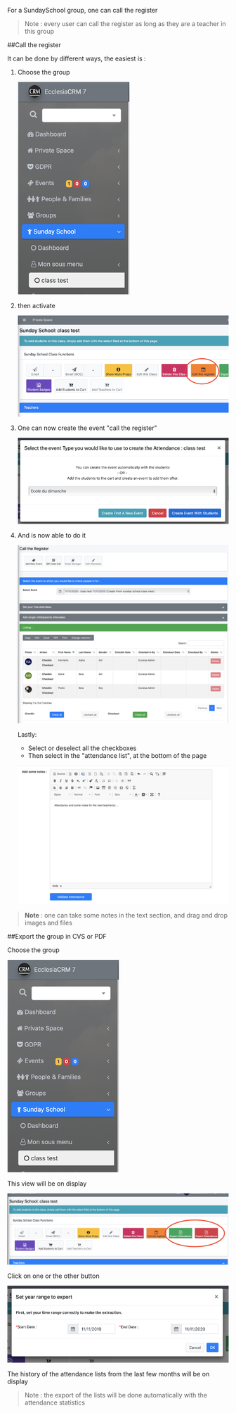 For a SundaySchool group, one can call the register

> Note : every user can call the register as long as they are a teacher in this group

##Call the register

It can be done by different ways, the easiest is :

1. Choose the group

    ![Screenshot](../../img/sundayschool/sundayschoolAttendance0.png)

2. then activate

    ![Screenshot](../../img/sundayschool/sundayschoolAttendance1.png)

3. One can now create the event "call the register"

    ![Screenshot](../../img/sundayschool/sundayschoolAttendance2.png)

4. And is now able to do it

    ![Screenshot](../../img/sundayschool/sundayschoolAttendance3.png)

    Lastly:
    * Select or deselect all the checkboxes
    * Then select in the "attendance list", at the bottom of the page

    ![Screenshot](../../img/sundayschool/sundayschoolAttendance4.png)

> **Note** : one can take some notes in the text section, and drag and drop images and files

##Export the group in CVS or PDF

Choose the group

![Screenshot](../../img/sundayschool/sundayschoolAttendance0.png)

This view will be on display

![Screenshot](../../img/sundayschool/sundaySchoolCSVPDFAttendanceExport.png)

Click on one or the other button

![Screenshot](../../img/sundayschool/sundaySchoolCSVPDFAttendanceExport2.png)

The history of the attendance lists from the last few months will be on display

> Note : the export of the lists will be done automatically with the attendance statistics



